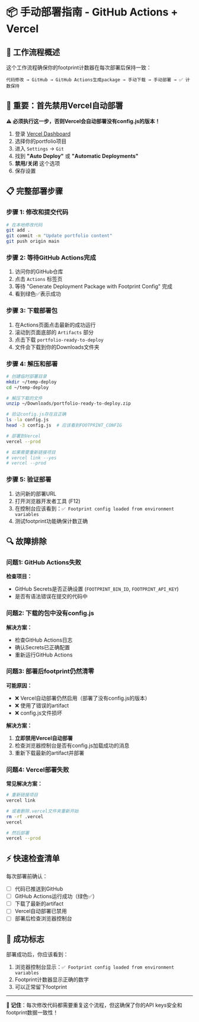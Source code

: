 # 📦 手动部署指南 - GitHub Actions + Vercel

## 🎯 工作流程概述

这个工作流程确保你的footprint计数器在每次部署后保持一致：

```
代码修改 → GitHub → GitHub Actions生成package → 手动下载 → 手动部署 → ✅ 计数保持
```

## 🚨 **重要：首先禁用Vercel自动部署**

**⚠️ 必须执行这一步，否则Vercel会自动部署没有config.js的版本！**

1. 登录 [Vercel Dashboard](https://vercel.com/dashboard)
2. 选择你的portfolio项目
3. 进入 `Settings` → `Git`  
4. 找到 **"Auto Deploy"** 或 **"Automatic Deployments"**
5. **禁用/关闭** 这个选项
6. 保存设置

## 📋 完整部署步骤

### 步骤 1: 修改和提交代码
```bash
# 在本地修改代码
git add .
git commit -m "Update portfolio content"
git push origin main
```

### 步骤 2: 等待GitHub Actions完成
1. 访问你的GitHub仓库
2. 点击 `Actions` 标签页
3. 等待 "Generate Deployment Package with Footprint Config" 完成
4. 看到绿色✅表示成功

### 步骤 3: 下载部署包
1. 在Actions页面点击最新的成功运行
2. 滚动到页面底部的 `Artifacts` 部分
3. 点击下载 `portfolio-ready-to-deploy`
4. 文件会下载到你的Downloads文件夹

### 步骤 4: 解压和部署
```bash
# 创建临时部署目录
mkdir ~/temp-deploy
cd ~/temp-deploy

# 解压下载的文件
unzip ~/Downloads/portfolio-ready-to-deploy.zip

# 验证config.js存在且正确
ls -la config.js
head -3 config.js  # 应该看到FOOTPRINT_CONFIG

# 部署到Vercel
vercel --prod

# 如果需要重新链接项目
# vercel link --yes
# vercel --prod
```

### 步骤 5: 验证部署
1. 访问新的部署URL
2. 打开浏览器开发者工具 (F12)
3. 在控制台应该看到：`✅ Footprint config loaded from environment variables`
4. 测试footprint功能确保计数正确

## 🔍 故障排除

### 问题1: GitHub Actions失败
**检查项目：**
- GitHub Secrets是否正确设置 (`FOOTPRINT_BIN_ID`, `FOOTPRINT_API_KEY`)
- 是否有语法错误在提交的代码中

### 问题2: 下载的包中没有config.js
**解决方案：**
- 检查GitHub Actions日志
- 确认Secrets已正确配置
- 重新运行GitHub Actions

### 问题3: 部署后footprint仍然清零
**可能原因：**
- ❌ Vercel自动部署仍然启用（部署了没有config.js的版本）
- ❌ 使用了错误的artifact
- ❌ config.js文件损坏

**解决方案：**
1. **立即禁用Vercel自动部署**
2. 检查浏览器控制台是否有config.js加载成功的消息
3. 重新下载最新的artifact并部署

### 问题4: Vercel部署失败
**常见解决方案：**
```bash
# 重新链接项目
vercel link

# 或者删除.vercel文件夹重新开始
rm -rf .vercel
vercel

# 然后部署
vercel --prod
```

## ⚡ 快速检查清单

每次部署前确认：
- [ ] 代码已推送到GitHub
- [ ] GitHub Actions运行成功（绿色✅）
- [ ] 下载了最新的artifact
- [ ] Vercel自动部署已禁用
- [ ] 部署后检查浏览器控制台

## 🎯 成功标志

部署成功后，你应该看到：
1. 浏览器控制台显示：`✅ Footprint config loaded from environment variables`
2. Footprint计数器显示正确的数字
3. 可以正常留下footprint

---

**📝 记住**：每次修改代码都需要重复这个流程，但这确保了你的API keys安全和footprint数据一致性！ 